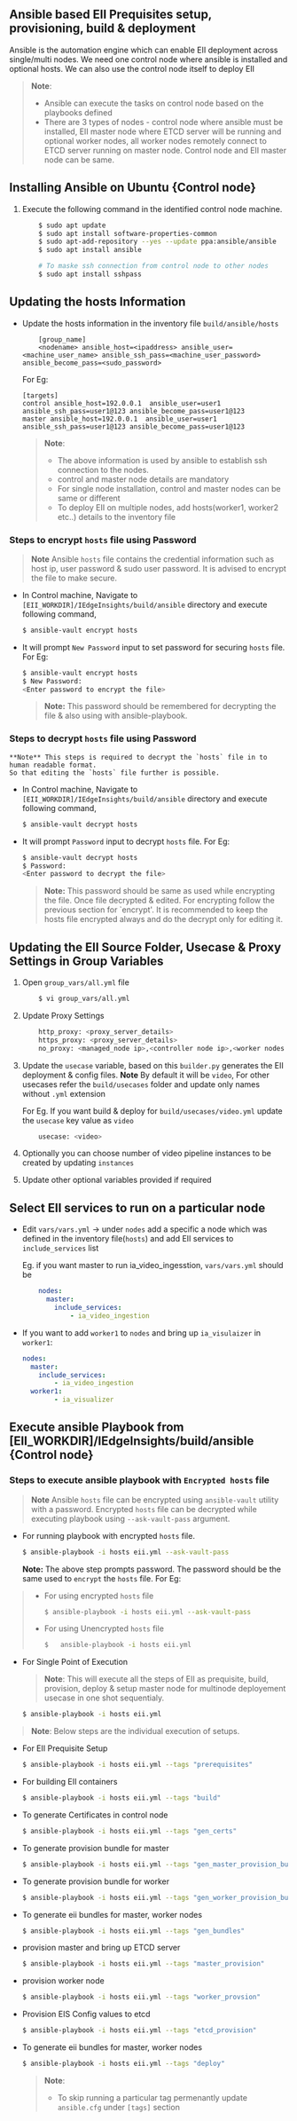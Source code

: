 ## Ansible based EII Prequisites setup, provisioning, build & deployment

Ansible is the automation engine which can enable EII deployment across single/multi nodes.
We need one control node where ansible is installed and optional hosts. We can also use the control node itself to deploy EII

> **Note**: 
> * Ansible can execute the tasks on control node based on the playbooks defined
> * There are 3 types of nodes - control node where ansible must be installed, EII master node where ETCD server will be running and optional worker nodes, all worker nodes remotely connect to ETCD server running on master node. Control node and EII master node can be same.

## Installing Ansible on Ubuntu {Control node} 

1.  Execute the following command in the identified control node machine.
    ```sh
        $ sudo apt update
        $ sudo apt install software-properties-common
        $ sudo apt-add-repository --yes --update ppa:ansible/ansible
        $ sudo apt install ansible

        # To maske ssh connection from control node to other nodes
        $ sudo apt install sshpass
    ```
## Updating the hosts Information

*   Update the hosts information in the inventory file `build/ansible/hosts`
    ```
        [group_name]
        <nodename> ansible_host=<ipaddress> ansible_user=<machine_user_name> ansible_ssh_pass=<machine_user_password> ansible_become_pass=<sudo_password>
    ```

    For Eg:
    ```
    [targets]
    control ansible_host=192.0.0.1  ansible_user=user1 ansible_ssh_pass=user1@123 ansible_become_pass=user1@123
    master ansible_host=192.0.0.1  ansible_user=user1 ansible_ssh_pass=user1@123 ansible_become_pass=user1@123
    ```
    
    > **Note**: 
    > * The above information is used by ansible to establish ssh  connection to the nodes.
    > * control and master node details are mandatory
    > * For single node installation, control and master nodes can be same or different
    > * To deploy EII on multiple nodes, add hosts(worker1, worker2 etc..) details to the inventory file



### Steps to encrypt `hosts` file using Password

> **Note**
> Ansible `hosts` file contains the credential information such as host ip, user password & sudo user password.
> It is advised to encrypt the file to make secure.

*   In Control machine, Navigate to `[EII_WORKDIR]/IEdgeInsights/build/ansible` directory and execute following command, 
    ```sh
    $ ansible-vault encrypt hosts
    ```
*   It will prompt `New Password` input to set password for securing `hosts` file.
    For Eg:   

    ```sh
    $ ansible-vault encrypt hosts
    $ New Password:
    <Enter password to encrypt the file>
    ```
    >**Note:** This password should be remembered for decrypting the file & also using with ansible-playbook.
    
### Steps to decrypt `hosts` file using Password
    **Note** This steps is required to decrypt the `hosts` file in to human readable format. 
    So that editing the `hosts` file further is possible.

*   In Control machine, Navigate to `[EII_WORKDIR]/IEdgeInsights/build/ansible` directory and execute following command, 
    ```sh
    $ ansible-vault decrypt hosts
    ```
*   It will prompt `Password` input to decrypt `hosts` file.
    For Eg:   

    ```sh
    $ ansible-vault decrypt hosts
    $ Password:
    <Enter password to decrypt the file>
    ```
    >**Note:** This password should be same as used while encrypting the file.
    > Once file decrypted & edited. For encrypting follow the previous section for `encrypt'.
    > It is recommended to keep the hosts file encrypted always and do the decrypt only for editing it.

## Updating the EII Source Folder, Usecase & Proxy Settings in Group Variables

1. Open `group_vars/all.yml` file
    ```sh
        $ vi group_vars/all.yml
    ```
2. Update Proxy Settings
    ```sh
        http_proxy: <proxy_server_details>
        https_proxy: <proxy_server_details>
        no_proxy: <managed_node ip>,<controller node ip>,<worker nodes ip>,localhost,127.0.0.1
    ```
3. Update the `usecase` variable, based on this `builder.py` generates the EII deployment & config files.
    **Note** By default it will be `video`, For other usecases refer the `build/usecases` folder and update only names without `.yml` extension
    
    For Eg. If you want build & deploy for `build/usecases/video.yml` update the `usecase` key value as `video`
    ```sh
        usecase: <video>
    ```
4. Optionally you can choose number of video pipeline instances to be created by updating `instances`

5. Update other optional variables provided if required

## Select EII services to run on a particular node

* Edit `vars/vars.yml` -> under `nodes` add a specific a node which was defined in the inventory file(`hosts`) and add EII services to `include_services` list

    Eg. if you want master to run ia_video_ingesstion, `vars/vars.yml` should be

    ```yml
        nodes:
          master:
            include_services:
                - ia_video_ingestion
    ```

* If you want to add `worker1` to `nodes` and bring up `ia_visulaizer` in `worker1`:

    ```yml
    nodes:
      master:
        include_services:
            - ia_video_ingestion
      worker1:
            - ia_visualizer
    ```


## Execute ansible Playbook from [EII_WORKDIR]/IEdgeInsights/build/ansible {Control node}

### Steps to execute ansible playbook with `Encrypted hosts` file
> **Note**
> Ansible `hosts` file can be encrypted using `ansible-vault` utility with a password.
> Encrypted `hosts` file can be decrypted while executing playbook using `--ask-vault-pass` argument.

* For running playbook with encrypted `hosts` file. 
    ```sh
    $ ansible-playbook -i hosts eii.yml --ask-vault-pass
    ```
    **Note:** The above step prompts password. The password should be the same used to `encrypt` the `hosts` file.
For Eg:

>* For using encrypted `hosts` file
>    ```sh
>    $ ansible-playbook -i hosts eii.yml --ask-vault-pass
>    ```
>
>  
>* For using Unencrypted `hosts` file
>    ```sh
>    $   ansible-playbook -i hosts eii.yml
>    ```
>

*  For Single Point of Execution
   > **Note**: This will execute all the steps of EII as prequisite, build, provision, deploy & setup master node for multinode deployement usecase in one shot sequentialy.

    ```sh
    $ ansible-playbook -i hosts eii.yml
    ```
  
 > **Note**: Below steps are the individual execution of setups.
* For EII Prequisite Setup

    ```sh
    $ ansible-playbook -i hosts eii.yml --tags "prerequisites"
    ```
 
* For building EII containers

    ```sh
    $ ansible-playbook -i hosts eii.yml --tags "build"
    ```

* To generate Certificates in control node
    ```sh
    $ ansible-playbook -i hosts eii.yml --tags "gen_certs"
    ```

* To generate provision bundle for master

    ```sh
    $ ansible-playbook -i hosts eii.yml --tags "gen_master_provision_bundle"
    ```

* To generate provision bundle for worker

    ```sh
    $ ansible-playbook -i hosts eii.yml --tags "gen_worker_provision_bundle"
    ```

* To generate eii bundles for master, worker nodes

    ```sh
    $ ansible-playbook -i hosts eii.yml --tags "gen_bundles"
    ```

* provision master and bring up ETCD server

    ```sh
    $ ansible-playbook -i hosts eii.yml --tags "master_provision"
    ```

* provision worker node

    ```sh
    $ ansible-playbook -i hosts eii.yml --tags "worker_provsion"
    ```
* Provision EIS Config values to etcd

    ```sh
    $ ansible-playbook -i hosts eii.yml --tags "etcd_provision"
    ```

* To generate eii bundles for master, worker nodes

    ```sh
    $ ansible-playbook -i hosts eii.yml --tags "deploy"
    ```

    > **Note**: 
    > * To skip running a particular tag permenantly update `ansible.cfg` under `[tags]` section
